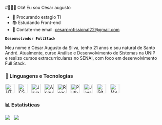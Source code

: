 #👨🏽‍💻 Olá! Eu sou César augusto

- 🔭 Procurando estagio TI
- 📚 Estudando Front-end
- 📩 Contate-me email: cesarprofissional22@gmail.com

**`Desenvolvedor FullStack`**

Meu nome é César Augusto da Silva, tenho 21 anos e sou natural de Santo André. Atualmente, curso Análise e Desenvolvimento de Sistemas na UNIP e realizo cursos extracurriculares no SENAI, com foco em desenvolvimento Full Stack.

### 🤖 Linguagens e Tecnologias

<img align="left" 
    alt="HTML"
    title="HTML" 
    width="30px" 
    style="padding-right: 10px;"
  src="https://cdn.jsdelivr.net/gh/devicons/devicon@latest/icons/html5/html5-original.svg" />

  
  <img align="left" 
    alt="CSS" 
    title="CSS"
    width="30px" 
    style="padding-right: 10px;"
    src="https://cdn.jsdelivr.net/gh/devicons/devicon@latest/icons/css3/css3-original.svg" />

    
<img align="left" 
    alt="JavaScript" 
    title="JavaScript"
    width="30px" 
    style="padding-right: 10px;"
  src="https://cdn.jsdelivr.net/gh/devicons/devicon@latest/icons/javascript/javascript-original.svg" />


<img align="left" 
    alt="Angular"
    title="Angular" 
    width="30px" 
    style="padding-right: 10px;" 
  src="https://cdn.jsdelivr.net/gh/devicons/devicon@latest/icons/angular/angular-original.svg" />

  
<img align="left" 
    alt="React"
    title="React" 
    width="30px" 
    style="padding-right: 10px;" 
  src="https://cdn.jsdelivr.net/gh/devicons/devicon@latest/icons/react/react-original.svg" />

  
<img align="left" 
    alt="Python"
    title="Python" 
    width="30px" 
    style="padding-right: 10px;" 
  src="https://cdn.jsdelivr.net/gh/devicons/devicon@latest/icons/python/python-original.svg" />


  <img align="left" 
    alt="Java"
    title="Java" 
    width="30px" 
    style="padding-right: 10px;" 
    src="https://cdn.jsdelivr.net/gh/devicons/devicon@latest/icons/java/java-original-wordmark.svg" />

   
  <img align="left" 
    alt="Git"
    title="Git" 
    width="30px" 
    style="padding-right: 10px;" 
    src="https://cdn.jsdelivr.net/gh/devicons/devicon@latest/icons/git/git-original.svg" />


  <img align="left" 
    alt="Mysql"
    title="Mysql" 
    width="30px" 
    style="padding-right: 10px;" 
    src="https://cdn.jsdelivr.net/gh/devicons/devicon@latest/icons/mysql/mysql-original-wordmark.svg" />
  <br/>
  <br/>
  
  ### 📊 Estatísticas

  <img align="left"
    all="GitHub Stats"
    heigth="200px" 
    style="padding-right: 10px;"
   src="https://github-readme-stats.vercel.app/api?username=CesarAugustoNew&show_icons=true&theme=tokyonight&include_all_commits=true&locale=pt-br" />

  <img align="left"
    all="GitHub Stats"
    heigth="200px" 
    style="padding-right: 10px;"
    src="https://github-readme-stats.vercel.app/api/top-langs/?username=CesarAugustoNew&theme=tokyonight&layout=compact&custom_title=Tecnologias&langs_count=9" />
    





    
